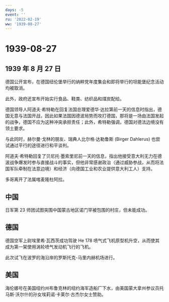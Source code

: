 ```yaml
---
days: -5
event: ''
ru: '2022-02-19'
ww: '1939-08-27'
---
```


# 1939-08-27

## 1939 年 8 月 27 日

德国公开宣布，在德国纽伦堡举行的纳粹党年度集会和即将举行的坦能堡纪念活动均被取消。

此外，政府还宣布开始实行食品、鞋类、纺织品和煤炭配给。

德国领导人阿道夫·希特勒在回复法国总理爱德华·达拉第前一天的信息时指出，德国无意与法国开战，因此如果法国因德波局势而攻打德国，那将是一场由法国发起的战争，德国不应为这种冲突承担责任；此外，希特勒强调，德国对德法边境没有领土要求。

与此同时，赫尔曼·戈林的朋友、瑞典人比尔格·达勒鲁斯 (Birger Dahlerus)
也尝试通过平行的途径进行和平谈判。

阿道夫·希特勒回复了贝尼托·墨索里尼前一天的信息，指出他接受意大利无力在德波战争爆发时参与直接战斗的事实，但他非常感谢政治（通过威胁参战，从而将法国军队牵制在法意边境）和经济（向德国工业和农业提供意大利工人）支持。

多哥离开了法属喀麦隆杜阿拉。

## 中国

日军第 23 师团试图突围中国蒙古地区诺门罕被包围的村庄，但未能成功。

## 德国

德国空军上尉埃里希·瓦西茨成功驾驶 He 178
喷气式飞机原型机升空，从而使其成为第一架使用涡轮喷气发动机飞行的飞机。

此次试飞在波罗的海沿岸的罗斯托克-马里内赫机场进行。

## 美国

海伦娜号在美国纽约州布鲁克林的纽约海军造船厂下水，由美国蒙大拿州参议员托马斯·沃尔什的孙女埃莉诺·卡莱尔·古杰尔女士赞助。